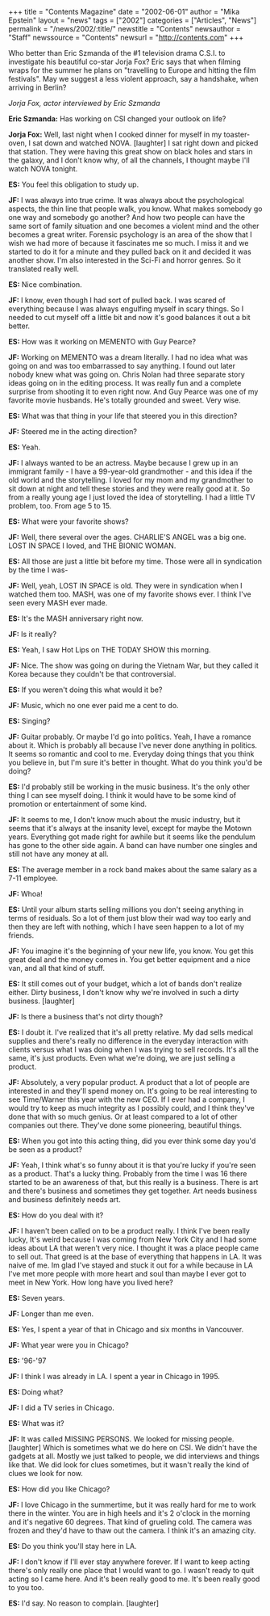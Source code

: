 +++
title = "Contents Magazine"
date = "2002-06-01"
author = "Mika Epstein"
layout = "news"
tags = ["2002"]
categories = ["Articles", "News"]
permalink = "/news/2002/:title/"
newstitle = "Contents"
newsauthor = "Staff"
newssource = "Contents"
newsurl = "http://contents.com"
+++

Who better than Eric Szmanda of the #1 television drama C.S.I. to investigate his beautiful co-star Jorja Fox? Eric says that when filming wraps for the summer he plans on "travelling to Europe and hitting the film festivals". May we suggest a less violent approach, say a handshake, when arriving in Berlin?

*Jorja Fox, actor interviewed by Eric Szmanda*

**Eric Szmanda:** Has working on CSI changed your outlook on life? 

**Jorja Fox:** Well, last night when I cooked dinner for myself in my toaster-oven, I sat down and watched NOVA. [laughter] I sat right down and picked that station. They were having this great show on black holes and stars in the galaxy, and I don't know why, of all the channels, I thought maybe I'll watch NOVA tonight. 

**ES:** You feel this obligation to study up. 

**JF:** I was always into true crime. It was always about the psychological aspects, the thin line that people walk, you know. What makes somebody go one way and somebody go another? And how two people can have the same sort of family situation and one becomes a violent mind and the other becomes a great writer. Forensic psychology is an area of the show that I wish we had more of because it fascinates me so much. I miss it and we started to do it for a minute and they pulled back on it and decided it was another show. I'm also interested in the Sci-Fi and horror genres. So it translated really well. 

**ES:** Nice combination. 

**JF:** I know, even though I had sort of pulled back. I was scared of everything because I was always engulfing myself in scary things. So I needed to cut myself off a little bit and now it's good balances it out a bit better. 

**ES:** How was it working on MEMENTO with Guy Pearce? 

**JF:** Working on MEMENTO was a dream literally. I had no idea what was going on and was too embarrassed to say anything. I found out later nobody knew what was going on. Chris Nolan had three separate story ideas going on in the editing process. It was really fun and a complete surprise from shooting it to even right now. And Guy Pearce was one of my favorite movie husbands. He's totally grounded and sweet. Very wise. 

**ES:** What was that thing in your life that steered you in this direction? 

**JF:** Steered me in the acting direction? 

**ES:** Yeah. 

**JF:** I always wanted to be an actress. Maybe because I grew up in an immigrant family - I have a 99-year-old grandmother - and this idea if the old world and the storytelling. I loved for my mom and my grandmother to sit down at night and tell these stories and they were really good at it. So from a really young age I just loved the idea of storytelling. I had a little TV problem, too. From age 5 to 15. 

**ES:** What were your favorite shows? 

**JF:** Well, there several over the ages. CHARLIE'S ANGEL was a big one. LOST IN SPACE I loved, and THE BIONIC WOMAN. 

**ES:** All those are just a little bit before my time. Those were all in syndication by the time I was- 

**JF:** Well, yeah, LOST IN SPACE is old. They were in syndication when I watched them too. MASH, was one of my favorite shows ever. I think I've seen every MASH ever made. 

**ES:** It's the MASH anniversary right now. 

**JF:** Is it really? 

**ES:** Yeah, I saw Hot Lips on THE TODAY SHOW this morning. 

**JF:** Nice. The show was going on during the Vietnam War, but they called it Korea because they couldn't be that controversial. 

**ES:** If you weren't doing this what would it be? 

**JF:** Music, which no one ever paid me a cent to do. 

**ES:** Singing? 

**JF:** Guitar probably. Or maybe I'd go into politics. Yeah, I have a romance about it. Which is probably all because I've never done anything in politics. It seems so romantic and cool to me. Everyday doing things that you think you believe in, but I'm sure it's better in thought. What do you think you'd be doing? 

**ES:** I'd probably still be working in the music business. It's the only other thing I can see myself doing. I think it would have to be some kind of promotion or entertainment of some kind. 

**JF:** It seems to me, I don't know much about the music industry, but it seems that it's always at the insanity level, except for maybe the Motown years. Everything got made right for awhile but it seems like the pendulum has gone to the other side again. A band can have number one singles and still not have any money at all.

**ES:** The average member in a rock band makes about the same salary as a 7-11 employee. 

**JF:** Whoa! 

**ES:** Until your album starts selling millions you don't seeing anything in terms of residuals. So a lot of them just blow their wad way too early and then they are left with nothing, which I have seen happen to a lot of my friends. 

**JF:** You imagine it's the beginning of your new life, you know. You get this great deal and the money comes in. You get better equipment and a nice van, and all that kind of stuff. 

**ES:** It still comes out of your budget, which a lot of bands don't realize either. Dirty business, I don't know why we're involved in such a dirty business. [laughter] 

**JF:** Is there a business that's not dirty though? 

**ES:** I doubt it. I've realized that it's all pretty relative. My dad sells medical supplies and there's really no difference in the everyday interaction with clients versus what I was doing when I was trying to sell records. It's all the same, it's just products. Even what we're doing, we are just selling a product. 

**JF:** Absolutely, a very popular product. A product that a lot of people are interested in and they'll spend money on. It's going to be real interesting to see Time/Warner this year with the new CEO. If I ever had a company, I would try to keep as much integrity as I possibly could, and I think they've done that with so much genius. Or at least compared to a lot of other companies out there. They've done some pioneering, beautiful things. 

**ES:** When you got into this acting thing, did you ever think some day you'd be seen as a product? 

**JF:** Yeah, I think what's so funny about it is that you're lucky if you're seen as a product. That's a lucky thing. Probably from the time I was 16 there started to be an awareness of that, but this really is a business. There is art and there's business and sometimes they get together. Art needs business and business definitely needs art. 

**ES:** How do you deal with it? 

**JF:** I haven't been called on to be a product really. I think I've been really lucky, It's weird because I was coming from New York City and I had some ideas about LA that weren't very nice. I thought it was a place people came to sell out. That greed is at the base of everything that happens in LA. It was naive of me. Im glad I've stayed and stuck it out for a while because in LA I've met more people with more heart and soul than maybe I ever got to meet in New York. How long have you lived here? 

**ES:** Seven years. 

**JF:** Longer than me even. 

**ES:** Yes, I spent a year of that in Chicago and six months in Vancouver. 

**JF:** What year were you in Chicago? 

**ES:** '96-'97 

**JF:** I think I was already in LA. I spent a year in Chicago in 1995. 

**ES:** Doing what? 

**JF:** I did a TV series in Chicago. 

**ES:** What was it? 

**JF:** It was called MISSING PERSONS. We looked for missing people. [laughter] Which is sometimes what we do here on CSI. We didn't have the gadgets at all. Mostly we just talked to people, we did interviews and things like that. We did look for clues sometimes, but it wasn't really the kind of clues we look for now. 

**ES:** How did you like Chicago? 

**JF:** I love Chicago in the summertime, but it was really hard for me to work there in the winter. You are in high heels and it's 2 o'clock in the morning and it's negative 60 degrees. That kind of grueling cold. The camera was frozen and they'd have to thaw out the camera. I think it's an amazing city. 

**ES:** Do you think you'll stay here in LA. 

**JF:** I don't know if I'll ever stay anywhere forever. If I want to keep acting there's only really one place that I would want to go. I wasn't ready to quit acting so I came here. And it's been really good to me. It's been really good to you too. 

**ES:** I'd say. No reason to complain. [laughter]

